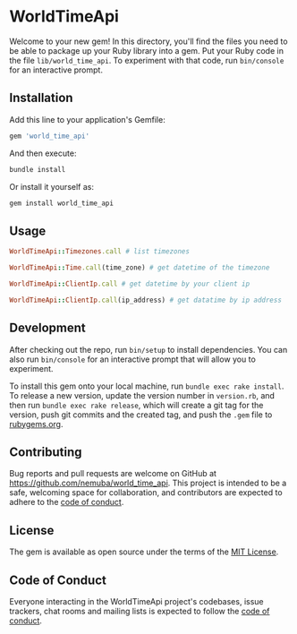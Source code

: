 # WorldTimeApi

Welcome to your new gem! In this directory, you'll find the files you need to be able to package up your Ruby library into a gem. Put your Ruby code in the file `lib/world_time_api`. To experiment with that code, run `bin/console` for an interactive prompt.

## Installation

Add this line to your application's Gemfile:

```ruby
gem 'world_time_api'
```

And then execute:

```bash
bundle install
```

Or install it yourself as:

```bash
gem install world_time_api
```

## Usage

```ruby
WorldTimeApi::Timezones.call # list timezones

WorldTimeApi::Time.call(time_zone) # get datetime of the timezone

WorldTimeApi::ClientIp.call # get datetime by your client ip

WorldTimeApi::ClientIp.call(ip_address) # get datatime by ip address
```

## Development

After checking out the repo, run `bin/setup` to install dependencies. You can also run `bin/console` for an interactive prompt that will allow you to experiment.

To install this gem onto your local machine, run `bundle exec rake install`. To release a new version, update the version number in `version.rb`, and then run `bundle exec rake release`, which will create a git tag for the version, push git commits and the created tag, and push the `.gem` file to [rubygems.org](https://rubygems.org).

## Contributing

Bug reports and pull requests are welcome on GitHub at https://github.com/nemuba/world_time_api. This project is intended to be a safe, welcoming space for collaboration, and contributors are expected to adhere to the [code of conduct](https://github.com/[USERNAME]/world_time_api/blob/master/CODE_OF_CONDUCT.md).

## License

The gem is available as open source under the terms of the [MIT License](https://opensource.org/licenses/MIT).

## Code of Conduct

Everyone interacting in the WorldTimeApi project's codebases, issue trackers, chat rooms and mailing lists is expected to follow the [code of conduct](https://github.com/[USERNAME]/world_time_api/blob/master/CODE_OF_CONDUCT.md).
